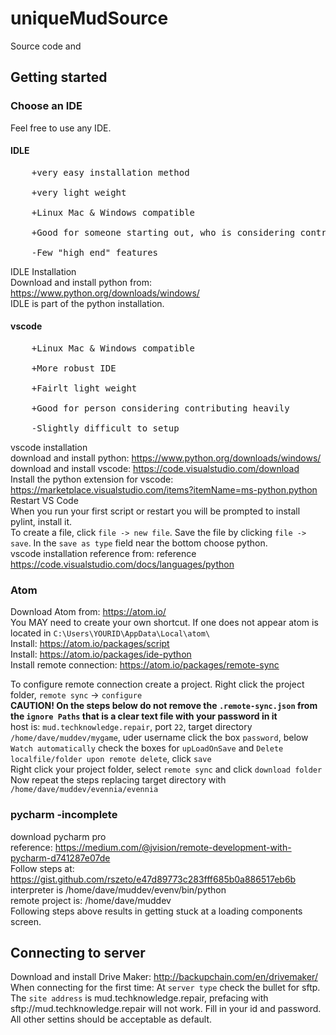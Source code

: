 # uniqueMudSource
Source code and 

## Getting started

### Choose an IDE
Feel free to use any IDE.
	
#### IDLE<br>
<pre>
	+very easy installation method<br>
	+very light weight<br>
	+Linux Mac & Windows compatible<br>
	+Good for someone starting out, who is considering contributing code<br>
	-Few "high end" features
</pre>
IDLE Installation<br>
Download and install python from: https://www.python.org/downloads/windows/<br>
IDLE is part of the python installation.<br>
	
#### vscode<br>
<pre>
	+Linux Mac & Windows compatible<br>
	+More robust IDE<br>
	+Fairlt light weight<br>
	+Good for person considering contributing heavily<br>
 	-Slightly difficult to setup
</pre>
vscode installation<br>
download and install python: https://www.python.org/downloads/windows/<br>
download and install vscode: https://code.visualstudio.com/download<br>
Install the python extension for vscode: https://marketplace.visualstudio.com/items?itemName=ms-python.python<br>
Restart VS Code<br>
When you run your first script or restart you will be prompted to install pylint, install it.<br>
To create a file, click `file -> new file`. Save the file by clicking `file -> save`. In the `save as type` field near the bottom choose python.<br>
vscode installation reference from: reference https://code.visualstudio.com/docs/languages/python<br>

### Atom<br>
Download Atom from: https://atom.io/<br>
You MAY need to create your own shortcut. If one does not appear atom is located in `C:\Users\YOURID\AppData\Local\atom\`<br>
Install: https://atom.io/packages/script<br>
Install: https://atom.io/packages/ide-python<br>
Install remote connection: https://atom.io/packages/remote-sync<br>

To configure remote connection create a project. Right click the project folder, `remote sync` -> `configure`<br>
<b>CAUTION! On the steps below do not remove the `.remote-sync.json` from the `ignore Paths` that is a clear text file with your password in it</b><br>
host is: `mud.techknowledge.repair`, port `22`, target directory `/home/dave/muddev/mygame`, uder username click the box `password`, below `Watch automatically` check the boxes for `upLoadOnSave` and `Delete localfile/folder upon remote delete`, click `save`<br>
Right click your project folder, select `remote sync` and click `download folder`<br>
Now repeat the steps replacing target directory with `/home/dave/muddev/evennia/evennia`



### pycharm -incomplete<br>
download pycharm pro<br>
reference: https://medium.com/@jvision/remote-development-with-pycharm-d741287e07de<br>
Follow steps at: https://gist.github.com/rszeto/e47d89773c283fff685b0a886517eb6b<br>
interpreter is /home/dave/muddev/evenv/bin/python<br>
remote project is: /home/dave/muddev<br>
Following steps above results in getting stuck at a loading components screen.

## Connecting to server
Download and install Drive Maker: http://backupchain.com/en/drivemaker/<br>
When connecting for the first time:
At `server type` check the bullet for sftp.
The `site address` is mud.techknowledge.repair, prefacing with sftp://mud.techknowledge.repair will not work.
Fill in your id and password. All other settins should be acceptable as default.
